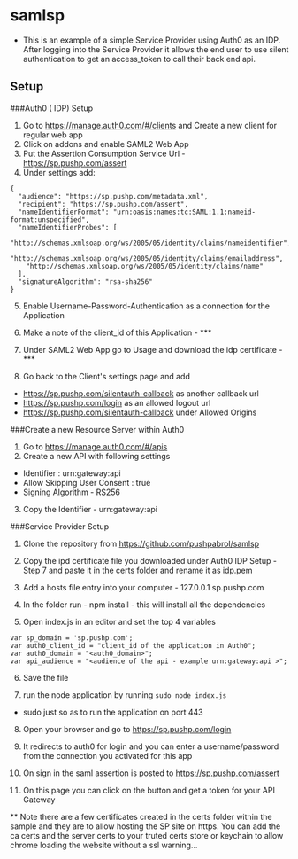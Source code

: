 # samlsp
- This is an example of a simple Service Provider using Auth0 as an IDP. After logging into the Service Provider it allows the end user to use silent authentication to get an access_token to call their back end api.

## Setup

###Auth0 ( IDP) Setup

1. Go to https://manage.auth0.com/#/clients and Create a new client for regular web app
2. Click on addons and enable SAML2 Web App
3. Put the Assertion Consumption Service Url - https://sp.pushp.com/assert
4. Under settings add:
```
{
  "audience": "https://sp.pushp.com/metadata.xml",
  "recipient": "https://sp.pushp.com/assert",
  "nameIdentifierFormat": "urn:oasis:names:tc:SAML:1.1:nameid-format:unspecified",
  "nameIdentifierProbes": [
    "http://schemas.xmlsoap.org/ws/2005/05/identity/claims/nameidentifier",
    "http://schemas.xmlsoap.org/ws/2005/05/identity/claims/emailaddress",
    "http://schemas.xmlsoap.org/ws/2005/05/identity/claims/name"
  ],
  "signatureAlgorithm": "rsa-sha256"
}
```


5. Enable Username-Password-Authentication as a connection for the Application

6. Make a note of the client_id of this Application - ***

7. Under SAML2 Web App go to Usage and download the idp certificate - ***

8. Go back to the Client's settings page and add 
  - https://sp.pushp.com/silentauth-callback as another callback url
  - https://sp.pushp.com/login as an allowed logout url
  - https://sp.pushp.com/silentauth-callback under Allowed Origins




###Create a new Resource Server within Auth0

1. Go to https://manage.auth0.com/#/apis
2. Create a new API with following settings
  - Identifier : urn:gateway:api
  - Allow Skipping User Consent : true
  - Signing Algorithm - RS256

3. Copy the Identifier - urn:gateway:api


###Service Provider Setup


1. Clone the repository from https://github.com/pushpabrol/samlsp


2. Copy the ipd certificate file you downloaded under Auth0 IDP Setup - Step 7 and paste it in the certs folder and rename it as idp.pem

3. Add a hosts file entry into your computer - 127.0.0.1       sp.pushp.com

4. In the folder run - npm install - this will install all the dependencies

5. Open index.js in an editor and set the top 4 variables
```
var sp_domain = 'sp.pushp.com';
var auth0_client_id = "client_id of the application in Auth0";
var auth0_domain = "<auth0_domain>";
var api_audience = "<audience of the api - example urn:gateway:api >";
```

6. Save the file

7. run the node application by running `sudo node index.js` 
 - sudo just so as to run the application on port 443


8. Open your browser and go to https://sp.pushp.com/login

9. It redirects to auth0 for login and you can enter a username/password from the connection you activated for this app

10. On sign in the saml assertion is posted to https://sp.pushp.com/assert 

11. On this page you can click on the button and get a token for your API Gateway


** Note there are a few certificates created in the certs folder within the sample and they are to allow hosting the SP site on https. You can add the ca certs and the server certs to your truted certs store or keychain to allow chrome loading the website without a ssl warning...
